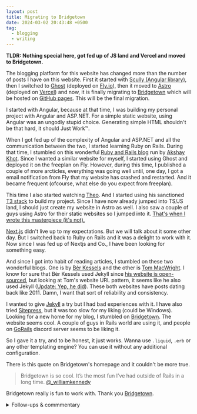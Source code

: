 ```yaml
---
layout: post
title: Migrating to Bridgetown
date: 2024-03-02 20:43:48 +0500
tag:
  - blogging
  - writing
---
```


**TLDR: Nothing special here, got fed up of JS land and Vercel and moved to Bridgetown.**

The blogging platform for this website has changed more than the number of posts I have on this website. First it started with [Scully (Angular library)](https://scully.io/), then I switched to [Ghost](https://ghost.org/) (deployed on [Fly.io](https://fly.io/)), then it moved to [Astro](https://astro.build/) (deployed on [Vercel](https://vercel.com/)) and now, it is finally migrating to [Bridgetown](https://www.bridgetownrb.com/) which will be hosted on [GitHub pages](https://pages.github.com/). This will be the final migration.

I started with Angular, because at that time, I was building my personal project with Angular and ASP.NET. For a simple static website, using Angular was an ungodly stupid choice. Generating simple HTML shouldn't be that hard, it should Just Work™.

When I got fed up of the complexity of Angular and ASP.NET and all the communication between the two, I started learning Ruby on Rails. During that time, I stumbled on this wonderful [Ruby and Rails blog](https://www.writesoftwarewell.com/) run by [Akshay Khot](https://www.linkedin.com/in/akshaykhot03). Since I wanted a similar website for myself, I started using Ghost and deployed it on the freeplan on Fly. However, during this time, I published a couple of more arcticles, everything was going well until, one day, I got a email notification from Fly that my website has crashed and restarted. And it became frequent (ofcourse, what else do you expect from freeplan).

This time I also started watching [Theo](https://t3.gg/). And I started using his sanctioned [T3 stack](https://create.t3.gg/) to build my project. Since I have now already jumped into TS/JS land, I should just create my website in Astro as well. I also saw a couple of guys using Astro for their static websites so I jumped into it. [That's when I wrote this masterpiece (it's not).](_posts/2023-09-30-on-minimalism-and-launching-fast.md)

[Next.js](https://nextjs.org/) didn't live up to my expectations. But we will talk about it some other day. But I switched back to Ruby on Rails and it was a delight to work with it. Now since I was fed up of Nextjs and Co., I have been looking for something easy.

And since I got into habit of reading articles, I stumbled on these two wonderful blogs. One is by [Bèr Kessels](https://berk.es) and the other is [Tom MacWright](https://macwright.com/). I know for sure that Bèr Kessels used Jekyll since [his website is open-sourced](https://github.com/berkes/berkes.github.com), but looking at Tom's website URL pattern, it seems like he also used Jekyll ([Update: Yep, he did](https://macwright.com/2011/07/04/hello-internet)). These both websites have posts dating back like 2011. Damn, I want that sort of reliability and consistency.

I wanted to give [Jekyll](https://jekyllrb.com/) a try but I had bad experiences with it. I have also tried [Sitepress](https://sitepress.cc/), but it was too slow for my liking (could be Windows). Looking for a new home for my blog, I stumbled on [Bridgetown](https://www.bridgetownrb.com). The website seems cool. A couple of guys in Rails world are using it, and people on [GoRails](https://gorails.com/) discord server seems to be liking it.

So I gave it a try, and to be honest, it just works. Wanna use `.liquid`, `.erb` or any other templating engine? You can use it without any additional configuration.

There is this quote on Bridgetown's homepage and it couldn't be more true.

> Bridgetown is so cool. It’s the most fun I’ve had outside of Rails in a long time. [@\_williamkennedy](https://twitter.com/_williamkennedy/status/1323023702502658049?s=21)

Bridgetown really is fun to work with. Thank you [Bridgetown](https://www.bridgetownrb.com/community#:~:text=Say%20Hello%20to,%E2%80%A2%20%40adrianvalenz).

<details>
  <summary>Follow-ups & commmentary</summary>
  <ul>
    <li>Placeholder for the article I am gonna write left JS land  (p.s it's their ORMs)</li>
  </ul>
</details>
